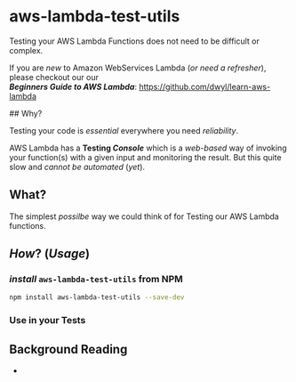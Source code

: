 # aws-lambda-test-utils

Testing your AWS Lambda Functions does not need to be difficult or complex.

If you are *new* to Amazon WebServices Lambda
(*or need a refresher*),
please checkout our our  
***Beginners Guide to AWS Lambda***:
https://github.com/dwyl/learn-aws-lambda

## Why?

Testing your code is *essential* everywhere you need *reliability*.


AWS Lambda has a **Testing _Console_** which is a *web-based*
way of invoking your function(s) with a given input and
monitoring the result. But this quite slow and *cannot be automated* (*yet*).

## What?

The simplest *possilbe* way we could think of for Testing
our AWS Lambda functions.

## *How*? (*Usage*)

### *install* `aws-lambda-test-utils` from NPM

```sh
npm install aws-lambda-test-utils --save-dev
```

### Use in your Tests



## Background Reading

+
